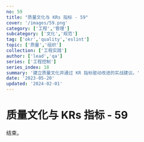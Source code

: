 ```yaml
---
no: 59
title: "质量文化与 KRs 指标 - 59"
cover: '/images/59.png'
category: ['工程','管理']
subcategory: ['文化','规范']
tag: ['okr','quality','eslint']
topic: ['质量','组织']
collection: ['工程实践']
author: ['lead','qa']
series: ['工程控制']
series_index: 18
summary: '建立质量文化并通过 KR 指标驱动改进的实战建议。'
date: '2023-05-20'
updated: '2024-02-01'
---
```


# 质量文化与 KRs 指标 - 59

结束。
